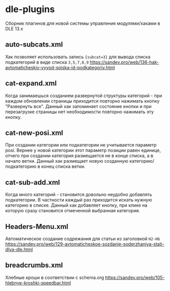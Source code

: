 # dle-plugins
Сборник плагинов для новой системы управления модулями/хаками в DLE 13.x

## auto-subcats.xml
Хак позволяет использовать запись `{subcat=3}` для вывода списка подкатегорий в виде списка `3,5,7,8,9`
https://sandev.pro/web/136-hak-avtomaticheskiy-vyvod-spiska-id-podkategoriy.html

## cat-expand.xml
Когда занимаешься созданием развернутой структуры категорий - при каждом обновлении страницы приходится повторно нажимать кнопку "Развернуть все".
Данный хак запоминает состояние кнопки и при перезагрузке страницы нет необходимости повторно нажимать эту кнопку.

## cat-new-posi.xml
При создании категории или подкатегории не учитывается параметр posi. Вернее у новой категории этот параметр позиции равен единице, отчего при создании категория размещается не в конце списка, а в начало ветки.
Данный хак размещает новую созданную категорию/подкатегорию в конец списка ветки.

## cat-sub-add.xml
Когда много категорий - становится довольно неудобно добавлять подкатегории. В частности каждый раз приходится искать нужную категорию в списке.
Данный хак добавляет кнопку, при клике на которую сразу становится отмеченной выбранная категория.

## Headers-Menu.xml
Автоматическое создание содрежания для статьи из заголовкой `H2-H6`
https://sandev.pro/web/129-avtomaticheskoe-sozdanie-soderzhaniya-stati-dlya-dle.html

## breadcrumbs.xml
Хлебные кроши в соответствии с schema.org
https://sandev.pro/web/105-hlebnye-kroshki-speedbar.html
